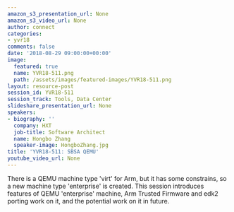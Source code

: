 ```yaml
---
amazon_s3_presentation_url: None
amazon_s3_video_url: None
author: connect
categories:
- yvr18
comments: false
date: '2018-08-29 09:00:00+00:00'
image:
  featured: true
  name: YVR18-511.png
  path: /assets/images/featured-images/YVR18-511.png
layout: resource-post
session_id: YVR18-511
session_track: Tools, Data Center
slideshare_presentation_url: None
speakers:
- biography: ''
  company: HXT
  job-title: Software Architect
  name: Hongbo Zhang
  speaker-image: HongboZhang.jpg
title: 'YVR18-511: SBSA QEMU'
youtube_video_url: None
---
```


There is a QEMU machine type 'virt' for Arm, but it has some constrains, so a new machine type 'enterprise' is created.
This session introduces features of QEMU 'enterprise' machine, Arm Trusted Firmware and edk2 porting work on it, and the potential work on it in future.